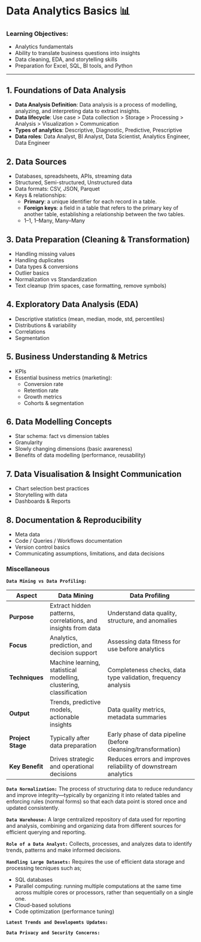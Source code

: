 # Data Analytics Basics 📊

### Learning Objectives:
- Analytics fundamentals
- Ability to translate business questions into insights
- Data cleaning, EDA, and storytelling skills
- Preparation for Excel, SQL, BI tools, and Python

---

## 1. Foundations of Data Analysis
- **Data Analysis Definition**: Data analysis is a process of modelling, analyzing, and interpreting data to
extract insights.
- **Data lifecycle**: Use case > Data collection > Storage > Processing > Analysis > Visualization > Communication
- **Types of analytics**: Descriptive, Diagnostic, Predictive, Prescriptive
- **Data roles**: Data Analyst, BI Analyst, Data Scientist, Analytics Engineer, Data Engineer

## 2. Data Sources
- Databases, spreadsheets, APIs, streaming data
- Structured, Semi-structured, Unstructured data
- Data formats: CSV, JSON, Parquet
- Keys & relationships:
  - **Primary**: a unique identifier for each record in a table.
  - **Foreign keys**: a field in a table that refers to the primary key of another table, establishing a relationship between the two tables.
  - 1–1, 1–Many, Many–Many

## 3. Data Preparation (Cleaning & Transformation)
- Handling missing values
- Handling duplicates
- Data types & conversions
- Outlier basics
- Normalization vs Standardization
- Text cleanup (trim spaces, case formatting, remove symbols)

## 4. Exploratory Data Analysis (EDA)
- Descriptive statistics (mean, median, mode, std, percentiles)
- Distributions & variability
- Correlations
- Segmentation

## 5. Business Understanding & Metrics
- KPIs
- Essential business metrics (marketing):
  - Conversion rate
  - Retention rate
  - Growth metrics
  - Cohorts & segmentation
 
## 6. Data Modelling Concepts
- Star schema: fact vs dimension tables
- Granularity
- Slowly changing dimensions (basic awareness)
- Benefits of data modelling (performance, reusability)

## 7. Data Visualisation & Insight Communication
- Chart selection best practices
- Storytelling with data
- Dashboards & Reports

## 8. Documentation & Reproducibility
- Meta data
- Code / Queries / Workflows documentation
- Version control basics
- Communicating assumptions, limitations, and data decisions

### Miscellaneous

**`Data Mining vs Data Profiling:`**

| Aspect            | **Data Mining**                                                     | **Data Profiling**                                              |
| ----------------- | ------------------------------------------------------------------- | --------------------------------------------------------------- |
| **Purpose**       | Extract hidden patterns, correlations, and insights from data       | Understand data quality, structure, and anomalies               |
| **Focus**         | Analytics, prediction, and decision support                         | Assessing data fitness for use before analytics                 |
| **Techniques**    | Machine learning, statistical modelling, clustering, classification | Completeness checks, data type validation, frequency analysis   |
| **Output**        | Trends, predictive models, actionable insights                      | Data quality metrics, metadata summaries                        |
| **Project Stage** | Typically after data preparation                                    | Early phase of data pipeline (before cleansing/transformation)  |
| **Key Benefit**   | Drives strategic and operational decisions                          | Reduces errors and improves reliability of downstream analytics |

**`Data Normalization:`**
The process of structuring data to reduce redundancy and improve integrity—typically by organizing it into related tables and enforcing rules (normal forms) so that each data point is stored once and updated consistently.

**`Data Warehouse:`**
A large centralized repository of data used for reporting and analysis, combining and organizing data from different sources for efficient querying and reporting.

**`Role of a Data Analyst:`**
Collects, processes, and analyzes data to identify trends, patterns and make informed decisions.

**`Handling Large Datasets:`**
Requires the use of efficient data storage and processing tecniques such as;
- SQL databases
- Parallel computing: running multiple computations at the same time across multiple cores or processors, rather than sequentially on a single one.
- Cloud-based solutions
- Code optimization (performance tuning)

**`Latest Trends and Developemts Updates:`**

**`Data Privacy and Security Concerns:`**


